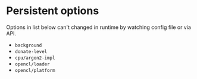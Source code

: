 # Persistent options

Options in list below can't changed in runtime by watching config file or via API.

* `background`
* `donate-level`
* `cpu/argon2-impl`
* `opencl/loader`
* `opencl/platform`

